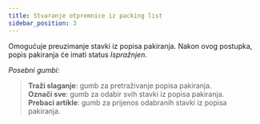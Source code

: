 ```yaml
---
title: Stvaranje otpremnice iz packing list
sidebar_position: 3
---
```


Omogućuje preuzimanje stavki iz popisa pakiranja. Nakon ovog postupka, popis pakiranja će imati status *Ispražnjen*. 

*Posebni gumbi:*

> **Traži slaganje**: gumb za pretraživanje popisa pakiranja.  
> **Označi sve**: gumb za odabir svih stavki iz popisa pakiranja.  
> **Prebaci artikle**: gumb za prijenos odabranih stavki iz popisa pakiranja.